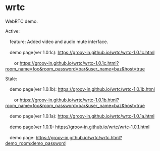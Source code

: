 # wrtc
WebRTC demo.

Active:

　feature: Added video and audio mute interface.
  
　demo page(ver 1.0.1c): https://groov-in.github.io/wrtc/wrtc-1.0.1c.html

　　or https://groov-in.github.io/wrtc/wrtc-1.0.1c.html?room_name=foo&room_password=bar&user_name=baz&host=true

Stale:

　demo page(ver 1.0.1b): https://groov-in.github.io/wrtc/wrtc-1.0.1b.html

　　or https://groov-in.github.io/wrtc/wrtc-1.0.1b.html?room_name=foo&room_password=bar&user_name=baz&host=true

　demo page(ver 1.0.1a): https://groov-in.github.io/wrtc/wrtc-1.0.1a.html

　demo page(ver 1.0.1): https://groov-in.github.io/wrtc/wrtc-1.0.1.html

　demo page: https://groov-in.github.io/wrtc/wrtc.html?demo_room:demo_password
